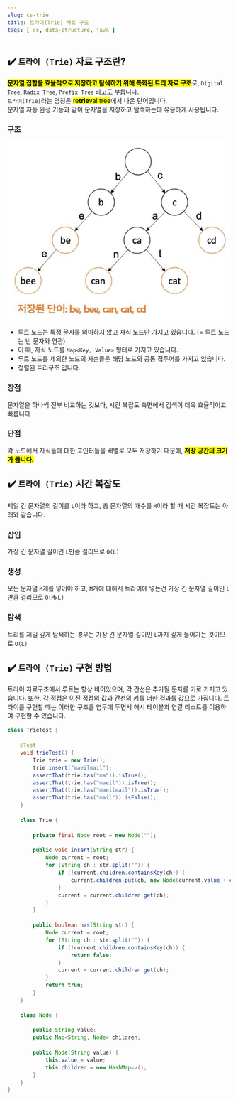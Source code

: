 ```yaml
---
slug: cs-trie
title: 트라이(Trie) 자료 구조
tags: [ cs, data-structure, java ]
---
```


## ✔️ `트라이 (Trie)` 자료 구조란?
<mark>**문자열 집합을 효율적으로 저장하고 탐색하기 위해 특화된 트리 자료 구조**</mark>로, `Digital Tree`, `Radix Tree`, `Prefix Tree` 라고도 부릅니다.  
`트라이(Trie)`라는 명칭은 <mark>re**trie**val tree</mark>에서 나온 단어입니다.  
문자열 자동 완성 기능과 같이 문자열을 저장하고 탐색하는데 유용하게 사용됩니다.

### 구조
![Trie](img/trie.png)
* 루트 노드는 특정 문자를 의미하지 않고 자식 노드만 가지고 있습니다. (= 루트 노드는 빈 문자와 연관)
* 이 때, 자식 노드를 `Map<Key, Value>` 형태로 가지고 있습니다.
* 루트 노드를 제외한 노드의 자손들은 해당 노드와 공통 접두어를 가지고 있습니다.
* 정렬된 트리구조 입니다.

### 장점
문자열을 하나씩 전부 비교하는 것보다, 시간 복잡도 측면에서 검색이 더욱 효율적이고 빠릅니다

### 단점
각 노드에서 자식들에 대한 포인터들을 배열로 모두 저장하기 때문에, <mark>**저장 공간의 크기가 큽니다.**</mark>

## ✔️ `트라이 (Trie)` 시간 복잡도
제일 긴 문자열의 길이를 `L`이라 하고, 총 문자열의 개수를 `M`이라 할 때 시간 복잡도는 아래와 같습니다.

### 삽입
가장 긴 문자열 길이인 `L`만큼 걸리므로 `O(L)`

### 생성
모든 문자열 `M`개를 넣어야 하고, `M`개에 대해서 트라이에 넣는건 가장 긴 문자열 길이인 `L`만큼 걸리므로 `O(MxL)`

### 탐색
트리를 제일 깊게 탐색하는 경우는 가장 긴 문자열 길이인 `L`까지 깊게 들어가는 것이므로 `O(L)`

## ✔️ `트라이 (Trie)` 구현 방법
트라이 자료구조에서 루트는 항상 비어있으며, 각 간선은 추가될 문자를 키로 가지고 있습니다. 또한, 각 정점은 이전 정점의 값과 간선의 키를 더한 결과를 값으로 가집니다. 트라이를 구현할 때는 이러한 구조를 염두에 두면서 해시 테이블과 연결 리스트를 이용하여 구현할 수 있습니다.
```java
class TrieTest {

    @Test
    void trieTest() {
        Trie trie = new Trie();
        trie.insert("maeilmail");
        assertThat(trie.has("ma")).isTrue();
        assertThat(trie.has("maeil")).isTrue();
        assertThat(trie.has("maeilmail")).isTrue();
        assertThat(trie.has("mail")).isFalse();
    }

    class Trie {

        private final Node root = new Node("");

        public void insert(String str) {
            Node current = root;
            for (String ch : str.split("")) {
                if (!current.children.containsKey(ch)) {
                    current.children.put(ch, new Node(current.value + ch));
                }
                current = current.children.get(ch);
            }
        }

        public boolean has(String str) {
            Node current = root;
            for (String ch : str.split("")) {
                if (!current.children.containsKey(ch)) {
                    return false;
                }
                current = current.children.get(ch);
            }
            return true;
        }
    }

    class Node {

        public String value;
        public Map<String, Node> children;

        public Node(String value) {
            this.value = value;
            this.children = new HashMap<>();
        }
    }
}
```